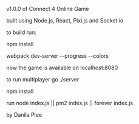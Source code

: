 v1.0.0 of Connect 4 Online Game

built using Node.js, React, Pixi.js and Socket.io

to build run:

npm install

webpack dev-server --progress --colors

now the game is available on localhost:8080

to run multiplayer go ./server

npm install

run node index.js || pm2 index.js || forever index.js

by Danila Plee
